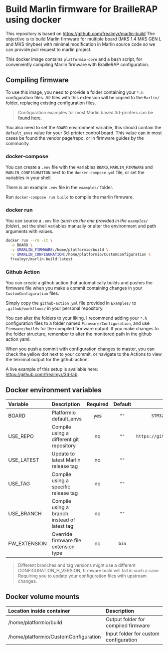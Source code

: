 # Build Marlin firmware for BrailleRAP using docker

This repository is based on https://github.com/frealmyr/marlin-build
The objective is to build Marlin firmware for multiple board (MKS 1.4 MKS GEN L and MKS tinybee) with minimal modification in Marlin source code so we can provide pull request to marlin project.


This docker image contains `platformio-core` and a bash script, for conveniently compiling Marlin firmware with BrailleRAP configuration.

## Compiling firmware

To use this image, you need to provide a folder containing your `*.h` configuration files. All files with this extension will be copied to the `Marlin/` folder, replacing existing configuration files.

>Configuration examples for most Marlin based 3d-printers can be [found here.](https://github.com/MarlinFirmware/Configurations/tree/import-2.0.x/config/examples)

You also need to set the `BOARD` environment variable, this should contain the `default_envs` value for your 3d-printer control board. This value can in most cases be found the vendor page/repo, or in firmware guides by the community.

### docker-compose

You can create a `.env` file with the variables `BOARD`, `MARLIN_FIRMWARE` and `MARLIN_CONFIGURATION` next to the `docker-compose.yml` file, or set the variables in your shell.

There is an example `.env` file in the `examples/` folder.

Run `docker-compose run build` to compile the marlin firmware.

### docker run

You can source a `.env` file (_such as the one provided in the `examples/` folder_), set the shell variables manually or alter the environment and path arguments with values.

```bash
docker run --rm -it \
  -e BOARD \
  -v $MARLIN_FIRMWARE:/home/platformio/build \
  -v $MARLIN_CONFIGURATION:/home/platformio/CustomConfiguration \
  frealmyr/marlin-build:latest
```

### Github Action

You can create a github action that automatically builds and pushes the firmware file when you make a commit containing changes in your `CustomConfiguration` files.

Simply copy the `github-action.yml` file provided in `Examples/` to `.github/workflows/` in your personal repository.

You can alter the folders to your liking. I recommend adding your `*.h` configuration files to a folder named `Firmware/Configuration`, and use `Firmware/builds` for the compiled firmware output. If you make changes to the folder structure, remember to alter the monitored path in the github action yaml.

When you push a commit with configuration changes to master, you can check the yellow dot next to your commit, or navigate to the Actions to view the terminal output for the github action.

A live example of this setup is available here: https://github.com/frealmyr/3d-lab

## Docker environment variables

| Variable | Description| Required | Default | Example |
| :--- | :- | :-: | :-: | :--: |
| BOARD | Platformio default_envs | yes | `""` | `STM32F103RET6_creality` |
| USE_REPO | Compile using a different git repository | no | `""` | `https://github.com/frealmyr/Marlin` |
| USE_LATEST | Update to latest Marlin release tag | no | `""` | `true` |
| USE_TAG | Compile using a specific release tag | no | `""` | `2.0.7.1` |
| USE_BRANCH | Compile using a branch instead of latest tag | no | `""` | `bugfix-2.0.x` |
| FW_EXTENSION | Override firmware file extension type | no | `bin` | `hex` |

>Different branches and tag versions might use a different CONFIGURATION_H_VERSION, firmware build will fail in such a case. Requiring you to update your configuration files with upstream changes.

## Docker volume mounts

| Location inside container | Description |
| :--- | :- |
| /home/platformio/build | Output folder for compiled firmware |
| /home/platformio/CustomConfiguration | Input folder for custom configuration |
